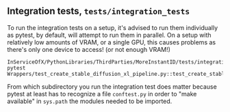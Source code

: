 ## Integration tests, `tests/integration_tests`

To run the integration tests on a setup, it's advised to run them individually as pytest, by default, will attempt to run them in parallel. On a setup with relatively low amounts of VRAM, or a single GPU, this causes problems as there's only one device to access! (or not enough VRAM!)

```
InServiceOfX/PythonLibraries/ThirdParties/MoreInstantID/tests/integration_tests# pytest Wrappers/test_create_stable_diffusion_xl_pipeline.py::test_create_stable_diffusion_xl_pipeline_can_change_scheduler

```

From which subdirectory you run the integration test does matter because pytest at least has to recognize a file `conftest.py` in order to "make available" in `sys.path` the modules needed to be imported.